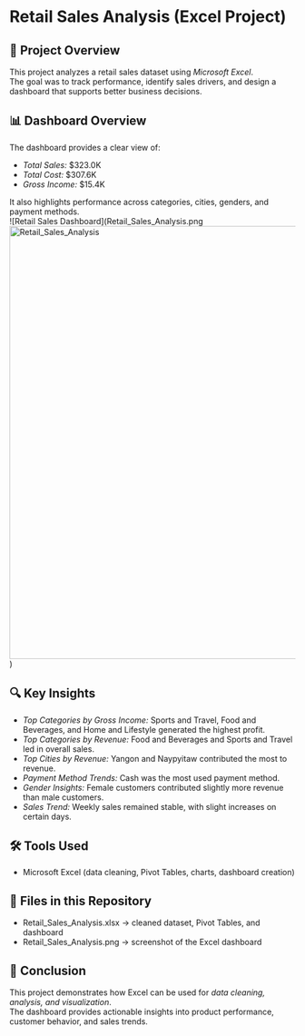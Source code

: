 # Retail Sales Analysis (Excel Project)

## 📌 Project Overview
This project analyzes a retail sales dataset using *Microsoft Excel*.  
The goal was to track performance, identify sales drivers, and design a dashboard that supports better business decisions.  

## 📊 Dashboard Overview
The dashboard provides a clear view of:
- *Total Sales:* $323.0K  
- *Total Cost:* $307.6K  
- *Gross Income:* $15.4K  

It also highlights performance across categories, cities, genders, and payment methods.  
![Retail Sales Dashboard](Retail_Sales_Analysis.png<img width="1583" height="763" alt="Retail_Sales_Analysis" src="https://github.com/user-attachments/assets/8bc44e5e-5fd6-4de3-b0a2-2e33663fc0a7" />
)

## 🔍 Key Insights
- *Top Categories by Gross Income:* Sports and Travel, Food and Beverages, and Home and Lifestyle generated the highest profit.  
- *Top Categories by Revenue:* Food and Beverages and Sports and Travel led in overall sales.  
- *Top Cities by Revenue:* Yangon and Naypyitaw contributed the most to revenue.  
- *Payment Method Trends:* Cash was the most used payment method.  
- *Gender Insights:* Female customers contributed slightly more revenue than male customers.  
- *Sales Trend:* Weekly sales remained stable, with slight increases on certain days.  

## 🛠 Tools Used
- Microsoft Excel (data cleaning, Pivot Tables, charts, dashboard creation)  

## 📂 Files in this Repository
- Retail_Sales_Analysis.xlsx → cleaned dataset, Pivot Tables, and dashboard  
- Retail_Sales_Analysis.png → screenshot of the Excel dashboard  

## 📢 Conclusion
This project demonstrates how Excel can be used for *data cleaning, analysis, and visualization*.  
The dashboard provides actionable insights into product performance, customer behavior, and sales trends.
